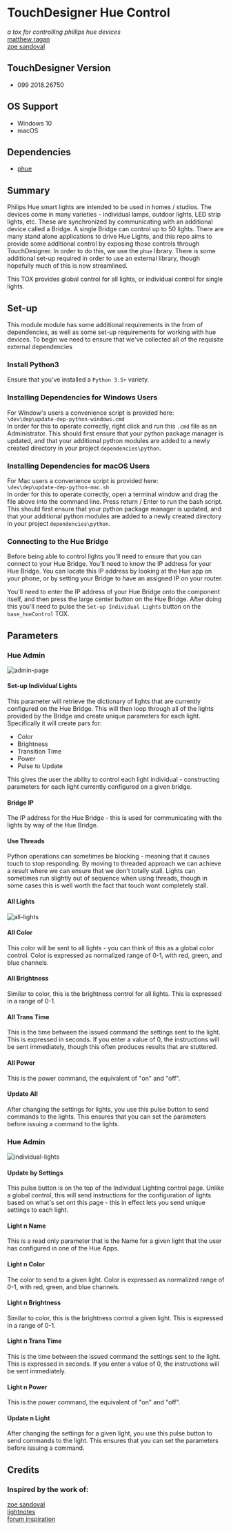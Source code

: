 # TouchDesigner Hue Control
*a tox for controlling phillips hue devices*  
[matthew ragan](matthewragan.com)  
[zoe sandoval](zoesandoval.com)

## TouchDesigner Version
* 099 2018.26750

## OS Support
* Windows 10
* macOS

## Dependencies
* [phue](https://github.com/studioimaginaire/phue)

## Summary
Philips Hue smart lights are intended to be used in homes / studios. The devices come in many varieties - individual lamps, outdoor lights, LED strip lights, etc. These are synchronized by communicating with an additional device called a Bridge. A single Bridge can control up to 50 lights. There are many stand alone applications to drive Hue Lights, and this repo aims to provide some additional control by exposing those controls through TouchDesigner. In order to do this, we use the `phue` library. There is some additional set-up required in order to use an external library, though hopefully much of this is now streamlined.

This TOX provides global control for all lights, or individual control for single lights.

## Set-up
This module module has some additional requirements in the from of dependencies, as well as some set-up requirements for working with hue devices. To begin we need to ensure that we've collected all of the requisite external dependencies

### Install Python3
Ensure that you've installed a `Python 3.5+` variety.

### Installing Dependencies for Windows Users
For Window's users a convenience script is provided here:  
`\dev\dep\update-dep-python-windows.cmd`  
In order for this to operate correctly, right click and run this `.cmd` file as an Administrator. This should first ensure that your python package manager is updated, and that your additional python modules are added to a newly created directory in your project `dependencies\python`. 

### Installing Dependencies for macOS Users
For Mac users a convenience script is provided here:  
`\dev\dep\update-dep-python-mac.sh`  
In order for this to operate correctly, open a terminal window and drag the file above into the command line. Press return / Enter to run the bash script. This should first ensure that your python package manager is updated, and that your additional python modules are added to a newly created directory in your project `dependencies\python`. 

### Connecting to the Hue Bridge
Before being able to control lights you'll need to ensure that you can connect to your Hue Bridge. You'll need to know the IP address for your Hue Bridge. You can locate this IP address by looking at the Hue app on your phone, or by setting your Bridge to have an assigned IP on your router.

You'll need to enter the IP address of your Hue Bridge onto the component itself, and then press the large center button on the Hue Bridge. After doing this you'll need to pulse the `Set-up Individual Lights` button on the `base_hueControl` TOX.

## Parameters

### Hue Admin
![admin-page](assets/admin.PNG)

#### Set-up Individual Lights
This parameter will retrieve the dictionary of lights that are currently configured on the Hue Bridge. This will then loop through all of the lights provided by the Bridge and create unique parameters for each light. Specifically it will create pars for:  
* Color
* Brightness
* Transition Time
* Power
* Pulse to Update

This gives the user the ability to control each light individual - constructing parameters for each light currently configured on a given bridge. 

#### Bridge IP
The IP address for the Hue Bridge - this is used for communicating with the lights by way of the Hue Bridge.

#### Use Threads
Python operations can sometimes be blocking - meaning that it causes touch to stop responding. By moving to threaded approach we can achieve a result where we can ensure that we don't totally stall. Lights can sometimes run slightly out of sequence when using threads, though in some cases this is well worth the fact that touch wont completely stall. 

#### All Lights
![all-lights](assets/all-lights.PNG)

#### All Color
This color will be sent to all lights - you can think of this as a global color control. Color is expressed as normalized range of 0-1, with red, green, and blue channels.

#### All Brightness
Similar to color, this is the brightness control for all lights. This is expressed in a range of 0-1.

#### All Trans Time
This is the time between the issued command the settings sent to the light. This is expressed in seconds. If you enter a value of 0, the instructions will be sent immediately, though this often produces results that are stuttered.

#### All Power
This is the power command, the equivalent of "on" and "off".

#### Update All
After changing the settings for lights, you use this pulse button to send commands to the lights. This ensures that you can set the parameters before issuing a command to the lights. 

### Hue Admin
![individual-lights](assets/individual-lights.PNG)

#### Update by Settings
This pulse button is on the top of the Individual Lighting control page. Unlike a global control, this will send instructions for the configuration of lights based on what's set ont this page - this in effect lets you send unique settings to each light.

#### Light n Name
This is a read only parameter that is the Name for a given light that the user has configured in one of the Hue Apps.

#### Light n Color
The color to send to a given light. Color is expressed as normalized range of 0-1, with red, green, and blue channels.

#### Light n Brightness
Similar to color, this is the brightness control a given light. This is expressed in a range of 0-1.

#### Light n Trans Time
This is the time between the issued command the settings sent to the light. This is expressed in seconds. If you enter a value of 0, the instructions will be sent immediately.

#### Light n Power
This is the power command, the equivalent of "on" and "off".

#### Update n Light
After changing the settings for a given light, you use this pulse button to send commands to the light. This ensures that you can set the parameters before issuing a command. 

## Credits
### Inspired by the work of:
[zoe sandoval](zoesandoval.com)  
[lightnotes](https://www.lightnotes.es/)  
[forum inspiration](https://www.derivative.ca/Forum/viewtopic.php?f=4&t=6131)